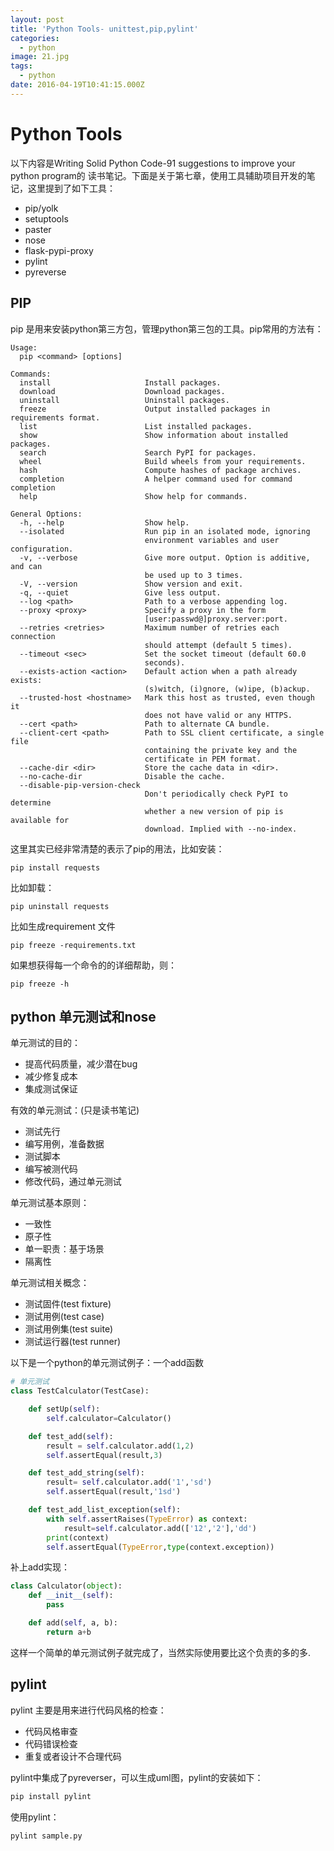 ```yaml
---
layout: post
title: 'Python Tools- unittest,pip,pylint'
categories:
  - python
image: 21.jpg
tags:
  - python
date: 2016-04-19T10:41:15.000Z
---
```


# Python Tools

以下内容是Writing Solid Python Code-91 suggestions to improve your python program的 读书笔记。下面是关于第七章，使用工具辅助项目开发的笔记，这里提到了如下工具：

- pip/yolk
- setuptools
- paster
- nose
- flask-pypi-proxy
- pylint
- pyreverse

## PIP

pip 是用来安装python第三方包，管理python第三包的工具。pip常用的方法有：

```shell
Usage:
  pip <command> [options]

Commands:
  install                     Install packages.
  download                    Download packages.
  uninstall                   Uninstall packages.
  freeze                      Output installed packages in requirements format.
  list                        List installed packages.
  show                        Show information about installed packages.
  search                      Search PyPI for packages.
  wheel                       Build wheels from your requirements.
  hash                        Compute hashes of package archives.
  completion                  A helper command used for command completion
  help                        Show help for commands.

General Options:
  -h, --help                  Show help.
  --isolated                  Run pip in an isolated mode, ignoring
                              environment variables and user configuration.
  -v, --verbose               Give more output. Option is additive, and can
                              be used up to 3 times.
  -V, --version               Show version and exit.
  -q, --quiet                 Give less output.
  --log <path>                Path to a verbose appending log.
  --proxy <proxy>             Specify a proxy in the form
                              [user:passwd@]proxy.server:port.
  --retries <retries>         Maximum number of retries each connection
                              should attempt (default 5 times).
  --timeout <sec>             Set the socket timeout (default 60.0
                              seconds).
  --exists-action <action>    Default action when a path already exists:
                              (s)witch, (i)gnore, (w)ipe, (b)ackup.
  --trusted-host <hostname>   Mark this host as trusted, even though it
                              does not have valid or any HTTPS.
  --cert <path>               Path to alternate CA bundle.
  --client-cert <path>        Path to SSL client certificate, a single file
                              containing the private key and the
                              certificate in PEM format.
  --cache-dir <dir>           Store the cache data in <dir>.
  --no-cache-dir              Disable the cache.
  --disable-pip-version-check
                              Don't periodically check PyPI to determine
                              whether a new version of pip is available for
                              download. Implied with --no-index.
```

这里其实已经非常清楚的表示了pip的用法，比如安装：

```shell
pip install requests
```

比如卸载：

```shell
pip uninstall requests
```

比如生成requirement 文件

```shell
pip freeze -requirements.txt
```

如果想获得每一个命令的的详细帮助，则：

```shell
pip freeze -h
```

## python 单元测试和nose

单元测试的目的：

- 提高代码质量，减少潜在bug
- 减少修复成本
- 集成测试保证

有效的单元测试：(只是读书笔记)

- 测试先行
- 编写用例，准备数据
- 测试脚本
- 编写被测代码
- 修改代码，通过单元测试

单元测试基本原则：

- 一致性
- 原子性
- 单一职责：基于场景
- 隔离性

单元测试相关概念：

- 测试固件(test fixture)
- 测试用例(test case)
- 测试用例集(test suite)
- 测试运行器(test runner)

以下是一个python的单元测试例子：一个add函数

```python
# 单元测试
class TestCalculator(TestCase):

    def setUp(self):
        self.calculator=Calculator()

    def test_add(self):
        result = self.calculator.add(1,2)
        self.assertEqual(result,3)

    def test_add_string(self):
        result= self.calculator.add('1','sd')
        self.assertEqual(result,'1sd')

    def test_add_list_exception(self):
        with self.assertRaises(TypeError) as context:
            result=self.calculator.add(['12','2'],'dd')
        print(context)
        self.assertEqual(TypeError,type(context.exception))
```

补上add实现：

```python
class Calculator(object):
    def __init__(self):
        pass

    def add(self, a, b):
        return a+b
```

这样一个简单的单元测试例子就完成了，当然实际使用要比这个负责的多的多.

## pylint

pylint 主要是用来进行代码风格的检查：

- 代码风格审查
- 代码错误检查
- 重复或者设计不合理代码

pylint中集成了pyreverser，可以生成uml图，pylint的安装如下：

```python
pip install pylint
```

使用pylint：

```shell
pylint sample.py
```
